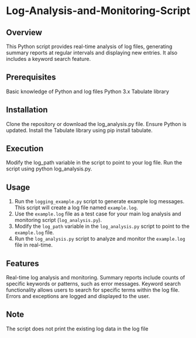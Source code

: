 # Log-Analysis-and-Monitoring-Script

## Overview
This Python script provides real-time analysis of log files, generating summary reports at regular intervals and displaying new entries. It also includes a keyword search feature.

## Prerequisites
Basic knowledge of Python and log files
Python 3.x
Tabulate library 

## Installation
Clone the repository or download the log_analysis.py file.
Ensure Python is updated.
Install the Tabulate library using pip install tabulate.

## Execution
Modify the log_path variable in the script to point to your log file.
Run the script using python log_analysis.py.

## Usage
1. Run the `logging_example.py` script to generate example log messages. This script will create a log file named `example.log`.
2. Use the `example.log` file as a test case for your main log analysis and monitoring script (`log_analysis.py`).
3. Modify the `log_path` variable in the `log_analysis.py` script to point to the `example.log` file.
4. Run the `log_analysis.py` script to analyze and monitor the `example.log` file in real-time.


## Features
Real-time log analysis and monitoring.
Summary reports include counts of specific keywords or patterns, such as error messages.
Keyword search functionality allows users to search for specific terms within the log file.
Errors and exceptions are logged and displayed to the user.

## Note
The script does not print the existing log data in the log file

